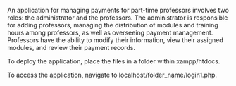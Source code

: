 An application for managing payments for part-time professors involves two roles: the administrator and the professors. The administrator is responsible for adding professors, managing the distribution of modules and training hours among professors, as well as overseeing payment management. Professors have the ability to modify their information, view their assigned modules, and review their payment records.

To deploy the application, place the files in a folder within xampp/htdocs.

To access the application, navigate to localhost/folder_name/login1.php.
